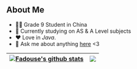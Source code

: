 ## About Me
- 👨‍🎓 Grade 9 Student in China
- 🔭 Currently studying on AS & A Level subjects
- ❤️ Love in *Java*.
- 💬 Ask me about anything <a href="mailto:fadouse233@gmail.com">here</a> <3

| <a href="https://fadouse.github.io/"><img align="center" src="https://github-readme-stats.vercel.app/api?username=fadouse&show_icons=true&include_all_commits=true&hide_border=true" alt="Fadouse's github stats" /></a> | <a href="https://fadouse.github.io/"><img align="center" src="https://github-readme-stats.vercel.app/api/top-langs/?username=fadouse&layout=compact&hide_border=true" /></a> |
| ------------- | ------------- |

